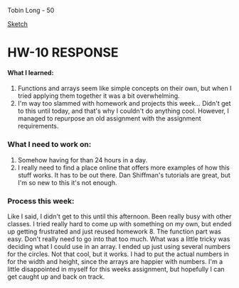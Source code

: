 Tobin Long - 50

[Sketch](https://stuffnthingz.github.io/120-work/hw-10/)

# HW-10 RESPONSE

#### What I learned:
1. Functions and arrays seem like simple concepts on their own, but when I tried applying them together it was a bit overwhelming.
2. I'm way too slammed with homework and projects this week... Didn't get to this until today, and that's why I couldn't do anything cool. However, I managed to repurpose an old assignment with the assignment requirements.

### What I need to work on:
1. Somehow having for than 24 hours in a day.
2. I really need to find a place online that offers more examples of how this stuff works. It has to be out there. Dan Shiffman's tutorials are great, but I'm so new to this it's not enough.

### Process this week:
Like I said, I didn't get to this until this afternoon. Been really busy with other classes. I tried really hard to come up with something on my own, but ended up getting frustrated and just reused homework 8. The function part was easy. Don't really need to go into that too much. What was a little tricky was deciding what I could use in an array. I ended up just using several numbers for the circles. Not that cool, but it works. I had to put the actual numbers in for the width and height, since the arrays are happier with numbers. I'm a little disappointed in myself for this weeks assignment, but hopefully I can get caught up and back on track.
